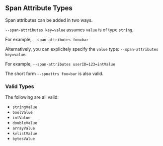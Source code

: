 ## Span Attribute Types

Span attributes can be added in two ways.

`--span-attributes key=value` assumes `value` is of type `string`.

For example, `--span-attributes foo=bar`

Alternatively, you can explicitely specify the `value` type:
`--span-attributes key=value`.

For example, `--span-attributes userID=123=intValue`


The short form `--spnattrs foo=bar` is also valid.

### Valid Types

The following are all valid:

- `stringValue`
- `boolValue`
- `intValue`
- `doubleValue`
- `arrayValue`
- `kvlistValue`
- `bytesValue`